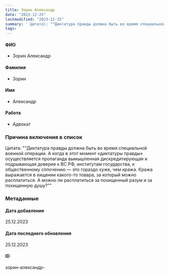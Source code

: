 ```yaml
---
title: Зорин Александр
date: "2023-12-25"
lastmodified: "2023-12-25"
summary: ' Цитата\: ""Диктатура правды должна быть во время специальной военной операции. А когда в этот момент «диктатуры правды» осуществляется пропаганда вымышленная дискредитирующая и подрывающая доверие к ВС РФ, институтам государства, к общественному сплочению — это гораздо хуже, чем кража. Кража выражается в хищении какого-то товара, за который можно расплатиться. А можно ли расплатиться за похищенный разум и за похищенную душу?""'
tags: 
---
```

<!--# pp2-->
<!--## Фигурант-->
<!--### Личные данные-->
#### ФИО
- Зорин Александр
#### Фамилия
- Зорин
#### Имя
- Александр
#### Работа
- Адвокат
### Причина включения в список
Цитата: ""Диктатура правды должна быть во время специальной военной операции. А когда в этот момент «диктатуры правды» осуществляется пропаганда вымышленная дискредитирующая и подрывающая доверие к ВС РФ, институтам государства, к общественному сплочению — это гораздо хуже, чем кража. Кража выражается в хищении какого-то товара, за который можно расплатиться. А можно ли расплатиться за похищенный разум и за похищенную душу?""
### Метаданные
#### Дата добавления
25.12.2023
#### Дата последнего обновления
25.12.2023
#### ID
зорин-александр-
<!--## END;-->

